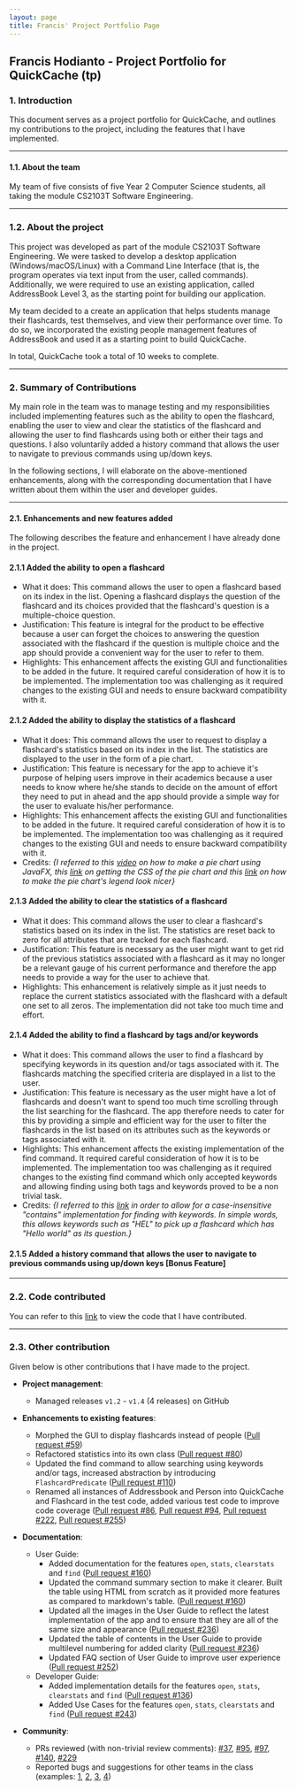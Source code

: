 ```yaml
---
layout: page
title: Francis' Project Portfolio Page
---
```


## Francis Hodianto - Project Portfolio for QuickCache (tp)

### 1. Introduction

This document serves as a project portfolio for QuickCache, and outlines my contributions to the project, including the features that I have implemented.

---

#### 1.1. About the team

My team of five consists of  five Year 2 Computer Science students, all taking the module CS2103T Software Engineering.

---

### 1.2. About the project

This project was developed as part of the module CS2103T Software Engineering. We were tasked to develop a desktop application (Windows/macOS/Linux) with a Command Line Interface (that is, the program operates via text input from the user, called commands). Additionally, we were required to use an existing application, called AddressBook Level 3, as the starting point for building our application.

My team decided to a create an application that helps students manage their flashcards, test themselves, and view their performance over time. To do so, we incorporated the existing people management features of AddressBook and used it as a starting point to build QuickCache.

In total, QuickCache took a total of 10 weeks to complete.

---

### 2. Summary of Contributions

My main role in the team was to manage testing and my responsibilities included implementing features such as the ability to open the flashcard, enabling the user to view and clear the statistics of the flashcard and allowing the user to find flashcards using both or either their tags and questions. I also voluntarily added a history command that allows the user to navigate to previous commands using up/down keys.

In the following sections, I will elaborate on the above-mentioned enhancements, along with the corresponding documentation that I have written about them within the user and developer guides.

---

#### 2.1. Enhancements and new features added

The following describes the feature and enhancement I have already done in the project.


#### 2.1.1 Added the ability to open a flashcard

* What it does: This command allows the user to open a flashcard based on its index in the list. Opening a flashcard displays the question of the flashcard and its choices provided that the flashcard's question is a multiple-choice question.
* Justification: This feature is integral for the product to be effective because a user can forget the choices to answering the question associated with the flashcard if the question is multiple choice and the app should provide a convenient way for the user to refer to them.
* Highlights: This enhancement affects the existing GUI and functionalities to be added in the future. It required careful consideration of how it is to be implemented. The implementation too was challenging as it required changes to the existing GUI and needs to ensure backward compatibility with it.


#### 2.1.2 Added the ability to display the statistics of a flashcard
* What it does: This command allows the user to request to display a flashcard's statistics based on its index in the list. The statistics are displayed to the user in the form of a pie chart.
* Justification: This feature is necessary for the app to achieve it's purpose of helping users improve in their academics because a user needs to know where he/she stands to decide on the amount of effort they need to put in ahead and the app should provide a simple way for the user to evaluate his/her performance.
* Highlights: This enhancement affects the existing GUI and functionalities to be added in the future. It required careful consideration of how it is to be implemented. The implementation too was challenging as it required changes to the existing GUI and needs to ensure backward compatibility with it.
* Credits: *{I referred to this [video](https://www.youtube.com/watch?v=bpHmrgvpEDQ) on how to make a pie chart using JavaFX, this [link](https://stackoverflow.com/questions/43433639/set-javafx-piechart-label-color-via-css) on getting the CSS of the pie chart and this [link](https://gist.github.com/jewelsea/1422628) on how to make the pie chart's legend look nicer}*

#### 2.1.3 Added the ability to clear the statistics of a flashcard
* What it does: This command allows the user to clear a flashcard's statistics based on its index in the list. The statistics are reset back to zero for all attributes that are tracked for each flashcard.
* Justification: This feature is necessary as the user might want to get rid of the previous statistics associated with a flashcard as it may no longer be a relevant gauge of his current performance and therefore the app needs to provide a way for the user to achieve that.
* Highlights: This enhancement is relatively simple as it just needs to replace the current statistics associated with the flashcard with a default one set to all zeros. The implementation did not take too much time and effort.


#### 2.1.4 Added the ability to find a flashcard by tags and/or keywords
* What it does: This command allows the user to find a flashcard by specifying keywords in its question and/or tags associated with it. The flashcards matching the specified criteria are displayed in a list to the user.
* Justification: This feature is necessary as the user might have a lot of flashcards and doesn't want to spend too much time scrolling through the list searching for the flashcard. The app therefore needs to cater for this by providing a simple and efficient way for the user to filter the flashcards in the list based on its attributes such as the keywords or tags associated with it.
* Highlights: This enhancement affects the existing implementation of the find command. It required careful consideration of how it is to be implemented. The implementation too was challenging as it required changes to the existing find command which only accepted keywords and allowing finding using both tags and keywords proved to be a non trivial task.
* Credits: *{I referred to this [link](https://stackoverflow.com/questions/86780) in order to allow for a case-insensitive "contains" implementation for finding with keywords. In simple words, this allows keywords such as "HEL" to pick up a flashcard which has "Hello world" as its question.}*

#### 2.1.5  Added a history command that allows the user to navigate to previous commands using up/down keys [Bonus Feature]

---

### 2.2. Code contributed

You can refer to this [link](https://nus-cs2103-ay2021s1.github.io/tp-dashboard/#breakdown=true&search=fh-30&sort=groupTitle&sortWithin=title&since=2020-08-14&timeframe=commit&mergegroup=&groupSelect=groupByRepos&checkedFileTypes=docs~functional-code~test-code~other&tabOpen=true&tabType=authorship&tabAuthor=FH-30&tabRepo=AY2021S1-CS2103T-T13-2%2Ftp%5Bmaster%5D&authorshipIsMergeGroup=false&authorshipFileTypes=docs~functional-code~test-code~other) to view the code that I have contributed.

---

### 2.3. Other contribution

Given below is other contributions that I have made to the project.

* **Project management**:
  * Managed releases `v1.2` - `v1.4` (4 releases) on GitHub

* **Enhancements to existing features**:
  * Morphed the GUI to display flashcards instead of people ([Pull request \#59](https://github.com/AY2021S1-CS2103T-T13-2/tp/pull/59))
  * Refactored statistics into its own class ([Pull request \#80](https://github.com/AY2021S1-CS2103T-T13-2/tp/pull/80))
  * Updated the find command to allow searching using keywords and/or tags, increased abstraction by introducing `FlashcardPredicate` ([Pull request \#110](https://github.com/AY2021S1-CS2103T-T13-2/tp/pull/110))
  * Renamed all instances of Addressbook and Person into QuickCache and Flashcard in the test code, added various test code to improve code coverage ([Pull request \#86](https://github.com/AY2021S1-CS2103T-T13-2/tp/pull/86), [Pull request \#94](https://github.com/AY2021S1-CS2103T-T13-2/tp/pull/94), [Pull request \#222](https://github.com/AY2021S1-CS2103T-T13-2/tp/pull/222), [Pull request \#255](https://github.com/AY2021S1-CS2103T-T13-2/tp/pull/255))

* **Documentation**:
  * User Guide:
      * Added documentation for the features `open`, `stats`, `clearstats` and `find` ([Pull request \#160](https://github.com/AY2021S1-CS2103T-T13-2/tp/pull/160))
     * Updated the command summary section to make it clearer. Built the table using HTML from scratch as it provided more features as compared to markdown's table. ([Pull request \#160](https://github.com/AY2021S1-CS2103T-T13-2/tp/pull/160))
     * Updated all the images in the User Guide to reflect the latest implementation of the app and to ensure that they are all of the same size and appearance ([Pull request \#236](https://github.com/AY2021S1-CS2103T-T13-2/tp/pull/236))
     * Updated the table of contents in the User Guide to provide multilevel numbering for added clarity ([Pull request \#236](https://github.com/AY2021S1-CS2103T-T13-2/tp/pull/236))
     * Updated FAQ section of User Guide to improve user experience ([Pull request \#252](https://github.com/AY2021S1-CS2103T-T13-2/tp/pull/252))
  * Developer Guide: 
      * Added implementation details for the features `open`, `stats`, `clearstats` and `find` ([Pull request \#136](https://github.com/AY2021S1-CS2103T-T13-2/tp/pull/136))
      * Added Use Cases for the features `open`, `stats`, `clearstats` and `find` ([Pull request \#243](https://github.com/AY2021S1-CS2103T-T13-2/tp/pull/243))

* **Community**:
  * PRs reviewed (with non-trivial review comments): [\#37](https://github.com/AY2021S1-CS2103T-T13-2/tp/pull/37), [\#95](https://github.com/AY2021S1-CS2103T-T13-2/tp/pull/95), [\#97](https://github.com/AY2021S1-CS2103T-T13-2/tp/pull/97), [\#140](https://github.com/AY2021S1-CS2103T-T13-2/tp/pull/140), [\#229](https://github.com/AY2021S1-CS2103T-T13-2/tp/pull/229)
  * Reported bugs and suggestions for other teams in the class (examples: [1](https://github.com/FH-30/ped/issues/1), [2](https://github.com/FH-30/ped/issues/2), [3](https://github.com/FH-30/ped/issues/3), [4](https://github.com/FH-30/ped/issues/4))
